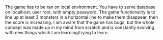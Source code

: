 The game has to be ran on local environment.
You have to serve database on localhost, user root, with empty password.
The game functionality is to line up at least 3 monsters in a horizontal line to make them disappear, then the score is increasing.
I am aware that the game has bugs, but the whole concept was made up in my mind from scratch and is constantly evolving with new things which I am learning/trying to learn.

